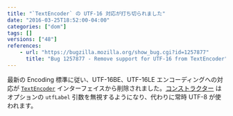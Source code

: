 ```yaml
---
title: "`TextEncoder` の UTF-16 対応が打ち切られました"
date: "2016-03-25T18:52:00-04:00"
categories: ["dom"]
tags: []
versions: ["48"]
references:
    - url: "https://bugzilla.mozilla.org/show_bug.cgi?id=1257877"
      title: "Bug 1257877 - Remove support for UTF-16 from TextEncoder"
---
```

最新の Encoding 標準に従い、UTF-16BE、UTF-16LE エンコーディングへの対応が [`TextEncoder`](https://developer.mozilla.org/ja/docs/Web/API/TextEncoder) インターフェイスから削除されました。[コンストラクター](https://developer.mozilla.org/ja/docs/Web/API/TextEncoder/TextEncoder) はオプションの `utfLabel` 引数を無視するようになり、代わりに常時 UTF-8 が使われます。
